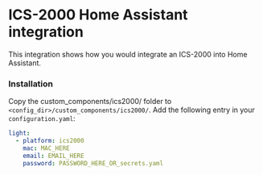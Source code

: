 # ICS-2000 Home Assistant integration

This integration shows how you would integrate an ICS-2000 into Home Assistant.

### Installation

Copy the custom_components/ics2000/ folder to `<config_dir>/custom_components/ics2000/`.
Add the following entry in your `configuration.yaml`:

```yaml
light:                                      
  - platform: ics2000                       
    mac: MAC_HERE                
    email: EMAIL_HERE     
    password: PASSWORD_HERE_OR_secrets.yaml
```
